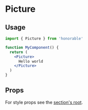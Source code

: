 # Picture

## Usage

```jsx
import { Picture } from 'honorable'

function MyComponent() {
  return (
    <Picture>
      Hello world
    </Picture>
  )
}
```

## Props

For style props see the [section's root](/components/html-tags).
